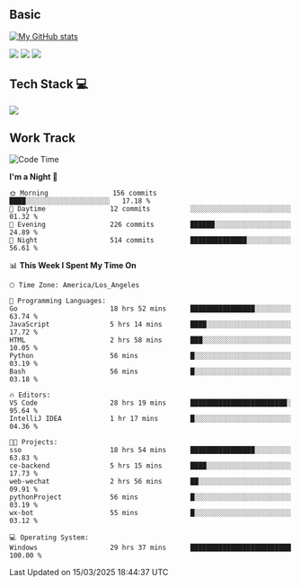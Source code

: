 ## Basic
 
[![My GitHub stats](https://github-readme-stats.vercel.app/api?username=Zzhihon&show_icons=true&theme=purple)](https://github.com/Zzhihon)
 
 [![](https://img.shields.io/badge/website-4493f8?style=for-the-badge&logo=About.me&logoColor=purple)](https://tatakal.com/)
 [![](https://img.shields.io/badge/RSS-4493f8?style=for-the-badge&logo=rss&logoColor=purple)](https://tatakal.com/feed/)
 [![](https://img.shields.io/badge/Email-4493f8?style=for-the-badge&logo=gmail&logoColor=purple)](mailto:bt1q@tatakal.com)

## Tech Stack 💻

<a href="https://skillicons.dev">
  <img src="https://skillicons.dev/icons?i=py,html,css,javascript,bash,java,vue,go,nodejs,cpp" />
</a>

</br>

## Work Track

<!--START_SECTION:waka-->
![Code Time](http://img.shields.io/badge/Code%20Time-132%20hrs%2040%20mins-blue)

**I'm a Night 🦉** 

```text
🌞 Morning                156 commits         ████░░░░░░░░░░░░░░░░░░░░░   17.18 % 
🌆 Daytime                12 commits          ░░░░░░░░░░░░░░░░░░░░░░░░░   01.32 % 
🌃 Evening                226 commits         ██████░░░░░░░░░░░░░░░░░░░   24.89 % 
🌙 Night                  514 commits         ██████████████░░░░░░░░░░░   56.61 % 
```


📊 **This Week I Spent My Time On** 

```text
🕑︎ Time Zone: America/Los_Angeles

💬 Programming Languages: 
Go                       18 hrs 52 mins      ████████████████░░░░░░░░░   63.74 % 
JavaScript               5 hrs 14 mins       ████░░░░░░░░░░░░░░░░░░░░░   17.72 % 
HTML                     2 hrs 58 mins       ███░░░░░░░░░░░░░░░░░░░░░░   10.05 % 
Python                   56 mins             █░░░░░░░░░░░░░░░░░░░░░░░░   03.19 % 
Bash                     56 mins             █░░░░░░░░░░░░░░░░░░░░░░░░   03.18 % 

🔥 Editors: 
VS Code                  28 hrs 19 mins      ████████████████████████░   95.64 % 
IntelliJ IDEA            1 hr 17 mins        █░░░░░░░░░░░░░░░░░░░░░░░░   04.36 % 

🐱‍💻 Projects: 
sso                      18 hrs 54 mins      ████████████████░░░░░░░░░   63.83 % 
ce-backend               5 hrs 15 mins       ████░░░░░░░░░░░░░░░░░░░░░   17.73 % 
web-wechat               2 hrs 56 mins       ██░░░░░░░░░░░░░░░░░░░░░░░   09.91 % 
pythonProject            56 mins             █░░░░░░░░░░░░░░░░░░░░░░░░   03.19 % 
wx-bot                   55 mins             █░░░░░░░░░░░░░░░░░░░░░░░░   03.12 % 

💻 Operating System: 
Windows                  29 hrs 37 mins      █████████████████████████   100.00 % 
```


 Last Updated on 15/03/2025 18:44:37 UTC
<!--END_SECTION:waka-->
